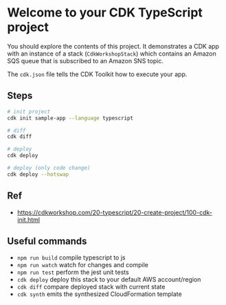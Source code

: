 # Welcome to your CDK TypeScript project

You should explore the contents of this project. It demonstrates a CDK app with an instance of a stack (`CdkWorkshopStack`)
which contains an Amazon SQS queue that is subscribed to an Amazon SNS topic.

The `cdk.json` file tells the CDK Toolkit how to execute your app.

## Steps
```bash
# init project
cdk init sample-app --language typescript

# diff
cdk diff

# deploy
cdk deploy

# deploy (only code change)
cdk deploy --hotswap
```

## Ref
- https://cdkworkshop.com/20-typescript/20-create-project/100-cdk-init.html


## Useful commands

* `npm run build`   compile typescript to js
* `npm run watch`   watch for changes and compile
* `npm run test`    perform the jest unit tests
* `cdk deploy`      deploy this stack to your default AWS account/region
* `cdk diff`        compare deployed stack with current state
* `cdk synth`       emits the synthesized CloudFormation template
